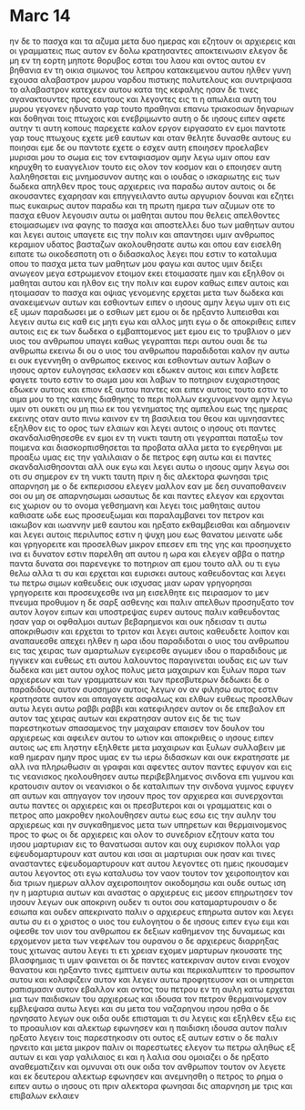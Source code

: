 # Marc 14
ην δε το πασχα και τα αζυμα μετα δυο ημερας και εζητουν οι αρχιερεις και οι γραμματεις πως αυτον εν δολω κρατησαντες αποκτεινωσιν
ελεγον δε μη εν τη εορτη μηποτε θορυβος εσται του λαου
και οντος αυτου εν βηθανια εν τη οικια σιμωνος του λεπρου κατακειμενου αυτου ηλθεν γυνη εχουσα αλαβαστρον μυρου ναρδου πιστικης πολυτελους και συντριψασα το αλαβαστρον κατεχεεν αυτου κατα της κεφαλης
ησαν δε τινες αγανακτουντες προς εαυτους και λεγοντες εις τι η απωλεια αυτη του μυρου γεγονεν
ηδυνατο γαρ τουτο πραθηναι επανω τριακοσιων δηναριων και δοθηναι τοις πτωχοις και ενεβριμωντο αυτη
ο δε ιησους ειπεν αφετε αυτην τι αυτη κοπους παρεχετε καλον εργον ειργασατο εν εμοι
παντοτε γαρ τους πτωχους εχετε μεθ εαυτων και οταν θελητε δυνασθε αυτους ευ ποιησαι εμε δε ου παντοτε εχετε
ο εσχεν αυτη εποιησεν προελαβεν μυρισαι μου το σωμα εις τον ενταφιασμον
αμην λεγω υμιν οπου εαν κηρυχθη το ευαγγελιον τουτο εις ολον τον κοσμον και ο εποιησεν αυτη λαληθησεται εις μνημοσυνον αυτης
και ο ιουδας ο ισκαριωτης εις των δωδεκα απηλθεν προς τους αρχιερεις ινα παραδω αυτον αυτοις
οι δε ακουσαντες εχαρησαν και επηγγειλαντο αυτω αργυριον δουναι και εζητει πως ευκαιρως αυτον παραδω
και τη πρωτη ημερα των αζυμων οτε το πασχα εθυον λεγουσιν αυτω οι μαθηται αυτου που θελεις απελθοντες ετοιμασωμεν ινα φαγης το πασχα
και αποστελλει δυο των μαθητων αυτου και λεγει αυτοις υπαγετε εις την πολιν και απαντησει υμιν ανθρωπος κεραμιον υδατος βασταζων ακολουθησατε αυτω
και οπου εαν εισελθη ειπατε τω οικοδεσποτη οτι ο διδασκαλος λεγει που εστιν το καταλυμα οπου το πασχα μετα των μαθητων μου φαγω
και αυτος υμιν δειξει ανωγεον μεγα εστρωμενον ετοιμον εκει ετοιμασατε ημιν
και εξηλθον οι μαθηται αυτου και ηλθον εις την πολιν και ευρον καθως ειπεν αυτοις και ητοιμασαν το πασχα
και οψιας γενομενης ερχεται μετα των δωδεκα
και ανακειμενων αυτων και εσθιοντων ειπεν ο ιησους αμην λεγω υμιν οτι εις εξ υμων παραδωσει με ο εσθιων μετ εμου
οι δε ηρξαντο λυπεισθαι και λεγειν αυτω εις καθ εις μητι εγω και αλλος μητι εγω 
ο δε αποκριθεις ειπεν αυτοις εις εκ των δωδεκα ο εμβαπτομενος μετ εμου εις το τρυβλιον
ο μεν υιος του ανθρωπου υπαγει καθως γεγραπται περι αυτου ουαι δε τω ανθρωπω εκεινω δι ου ο υιος του ανθρωπου παραδιδοται καλον ην αυτω ει ουκ εγεννηθη ο ανθρωπος εκεινος
και εσθιοντων αυτων λαβων ο ιησους αρτον ευλογησας εκλασεν και εδωκεν αυτοις και ειπεν λαβετε φαγετε τουτο εστιν το σωμα μου
και λαβων το ποτηριον ευχαριστησας εδωκεν αυτοις και επιον εξ αυτου παντες
και ειπεν αυτοις τουτο εστιν το αιμα μου το της καινης διαθηκης το περι πολλων εκχυνομενον
αμην λεγω υμιν οτι ουκετι ου μη πιω εκ του γενηματος της αμπελου εως της ημερας εκεινης οταν αυτο πινω καινον εν τη βασιλεια του θεου
και υμνησαντες εξηλθον εις το ορος των ελαιων
και λεγει αυτοις ο ιησους οτι παντες σκανδαλισθησεσθε εν εμοι εν τη νυκτι ταυτη οτι γεγραπται παταξω τον ποιμενα και διασκορπισθησεται τα προβατα
αλλα μετα το εγερθηναι με προαξω υμας εις την γαλιλαιαν
ο δε πετρος εφη αυτω και ει παντες σκανδαλισθησονται αλλ ουκ εγω
και λεγει αυτω ο ιησους αμην λεγω σοι οτι συ σημερον εν τη νυκτι ταυτη πριν η δις αλεκτορα φωνησαι τρις απαρνηση με
ο δε εκπερισσου ελεγεν μαλλον εαν με δεη συναποθανειν σοι ου μη σε απαρνησωμαι ωσαυτως δε και παντες ελεγον
και ερχονται εις χωριον ου το ονομα γεθσημανη και λεγει τοις μαθηταις αυτου καθισατε ωδε εως προσευξωμαι
και παραλαμβανει τον πετρον και ιακωβον και ιωαννην μεθ εαυτου και ηρξατο εκθαμβεισθαι και αδημονειν
και λεγει αυτοις περιλυπος εστιν η ψυχη μου εως θανατου μεινατε ωδε και γρηγορειτε
και προσελθων μικρον επεσεν επι της γης και προσηυχετο ινα ει δυνατον εστιν παρελθη απ αυτου η ωρα
και ελεγεν αββα ο πατηρ παντα δυνατα σοι παρενεγκε το ποτηριον απ εμου τουτο αλλ ου τι εγω θελω αλλα τι συ
και ερχεται και ευρισκει αυτους καθευδοντας και λεγει τω πετρω σιμων καθευδεις ουκ ισχυσας μιαν ωραν γρηγορησαι
γρηγορειτε και προσευχεσθε ινα μη εισελθητε εις πειρασμον το μεν πνευμα προθυμον η δε σαρξ ασθενης
και παλιν απελθων προσηυξατο τον αυτον λογον ειπων
και υποστρεψας ευρεν αυτους παλιν καθευδοντας ησαν γαρ οι οφθαλμοι αυτων βεβαρημενοι και ουκ ηδεισαν τι αυτω αποκριθωσιν
και ερχεται το τριτον και λεγει αυτοις καθευδετε λοιπον και αναπαυεσθε απεχει ηλθεν η ωρα ιδου παραδιδοται ο υιος του ανθρωπου εις τας χειρας των αμαρτωλων
εγειρεσθε αγωμεν ιδου ο παραδιδους με ηγγικεν
και ευθεως ετι αυτου λαλουντος παραγινεται ιουδας εις ων των δωδεκα και μετ αυτου οχλος πολυς μετα μαχαιρων και ξυλων παρα των αρχιερεων και των γραμματεων και των πρεσβυτερων
δεδωκει δε ο παραδιδους αυτον συσσημον αυτοις λεγων ον αν φιλησω αυτος εστιν κρατησατε αυτον και απαγαγετε ασφαλως
και ελθων ευθεως προσελθων αυτω λεγει αυτω ραββι ραββι και κατεφιλησεν αυτον 
οι δε επεβαλον επ αυτον τας χειρας αυτων και εκρατησαν αυτον
εις δε τις των παρεστηκοτων σπασαμενος την μαχαιραν επαισεν τον δουλον του αρχιερεως και αφειλεν αυτου το ωτιον
και αποκριθεις ο ιησους ειπεν αυτοις ως επι ληστην εξηλθετε μετα μαχαιρων και ξυλων συλλαβειν με
καθ ημεραν ημην προς υμας εν τω ιερω διδασκων και ουκ εκρατησατε με αλλ ινα πληρωθωσιν αι γραφαι
και αφεντες αυτον παντες εφυγον
και εις τις νεανισκος ηκολουθησεν αυτω περιβεβλημενος σινδονα επι γυμνου και κρατουσιν αυτον οι νεανισκοι
ο δε καταλιπων την σινδονα γυμνος εφυγεν απ αυτων
και απηγαγον τον ιησουν προς τον αρχιερεα και συνερχονται αυτω παντες οι αρχιερεις και οι πρεσβυτεροι και οι γραμματεις
και ο πετρος απο μακροθεν ηκολουθησεν αυτω εως εσω εις την αυλην του αρχιερεως και ην συγκαθημενος μετα των υπηρετων και θερμαινομενος προς το φως
οι δε αρχιερεις και ολον το συνεδριον εζητουν κατα του ιησου μαρτυριαν εις το θανατωσαι αυτον και ουχ ευρισκον
πολλοι γαρ εψευδομαρτυρουν κατ αυτου και ισαι αι μαρτυριαι ουκ ησαν
και τινες ανασταντες εψευδομαρτυρουν κατ αυτου λεγοντες
οτι ημεις ηκουσαμεν αυτου λεγοντος οτι εγω καταλυσω τον ναον τουτον τον χειροποιητον και δια τριων ημερων αλλον αχειροποιητον οικοδομησω
και ουδε ουτως ιση ην η μαρτυρια αυτων
και αναστας ο αρχιερευς εις μεσον επηρωτησεν τον ιησουν λεγων ουκ αποκρινη ουδεν τι ουτοι σου καταμαρτυρουσιν
ο δε εσιωπα και ουδεν απεκρινατο παλιν ο αρχιερευς επηρωτα αυτον και λεγει αυτω συ ει ο χριστος ο υιος του ευλογητου
ο δε ιησους ειπεν εγω ειμι και οψεσθε τον υιον του ανθρωπου εκ δεξιων καθημενον της δυναμεως και ερχομενον μετα των νεφελων του ουρανου
ο δε αρχιερευς διαρρηξας τους χιτωνας αυτου λεγει τι ετι χρειαν εχομεν μαρτυρων
ηκουσατε της βλασφημιας τι υμιν φαινεται οι δε παντες κατεκριναν αυτον ειναι ενοχον θανατου
και ηρξαντο τινες εμπτυειν αυτω και περικαλυπτειν το προσωπον αυτου και κολαφιζειν αυτον και λεγειν αυτω προφητευσον και οι υπηρεται ραπισμασιν αυτον εβαλλον
και οντος του πετρου εν τη αυλη κατω ερχεται μια των παιδισκων του αρχιερεως
και ιδουσα τον πετρον θερμαινομενον εμβλεψασα αυτω λεγει και συ μετα του ναζαρηνου ιησου ησθα
ο δε ηρνησατο λεγων ουκ οιδα ουδε επισταμαι τι συ λεγεις και εξηλθεν εξω εις το προαυλιον και αλεκτωρ εφωνησεν
και η παιδισκη ιδουσα αυτον παλιν ηρξατο λεγειν τοις παρεστηκοσιν οτι ουτος εξ αυτων εστιν
ο δε παλιν ηρνειτο και μετα μικρον παλιν οι παρεστωτες ελεγον τω πετρω αληθως εξ αυτων ει και γαρ γαλιλαιος ει και η λαλια σου ομοιαζει
ο δε ηρξατο αναθεματιζειν και ομνυναι οτι ουκ οιδα τον ανθρωπον τουτον ον λεγετε
και εκ δευτερου αλεκτωρ εφωνησεν και ανεμνησθη ο πετρος το ρημα ο ειπεν αυτω ο ιησους οτι πριν αλεκτορα φωνησαι δις απαρνηση με τρις και επιβαλων εκλαιεν
